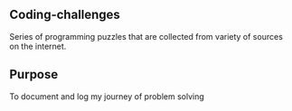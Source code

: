 ## Coding-challenges

Series of programming puzzles that are collected from variety of sources on the internet. 

## Purpose

To document and log my journey of problem solving
